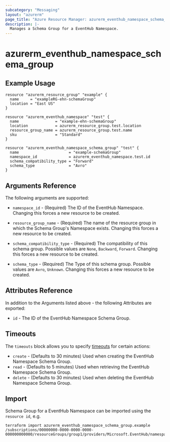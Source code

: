 ```yaml
---
subcategory: "Messaging"
layout: "azurerm"
page_title: "Azure Resource Manager: azurerm_eventhub_namespace_schema_group"
description: |-
  Manages a Schema Group for a EventHub Namespace.
---
```


# azurerm_eventhub_namespace_schema_group

## Example Usage

```hcl
resource "azurerm_resource_group" "example" {
  name     = "exampleRG-ehn-schemaGroup"
  location = "East US"
}

resource "azurerm_eventhub_namespace" "test" {
  name                = "example-ehn-schemaGroup"
  location            = azurerm_resource_group.test.location
  resource_group_name = azurerm_resource_group.test.name
  sku                 = "Standard"
}

resource "azurerm_eventhub_namespace_schema_group" "test" {
  name                      = "example-schemaGroup"
  namespace_id              = azurerm_eventhub_namespace.test.id
  schema_compatibility_type = "Forward"
  schema_type               = "Avro"
}
```

## Arguments Reference

The following arguments are supported:

* `namespace_id` - (Required) The ID of the EventHub Namespace. Changing this forces a new resource to be created.

* `resource_group_name` - (Required) The name of the resource group in which the Schema Group's Namespace exists. Changing this forces a new resource to be created.

* `schema_compatibility_type` - (Required) The compatibility of this schema group. Possible values are `None`, `Backward`, `Forward`. Changing this forces a new resource to be created.

* `schema_type` - (Required) The Type of this schema group. Possible values are `Avro`, `Unknown`. Changing this forces a new resource to be created.

## Attributes Reference

In addition to the Arguments listed above - the following Attributes are exported:

* `id` - The ID of the EventHub Namespace Schema Group.

## Timeouts

The `timeouts` block allows you to specify [timeouts](https://www.terraform.io/docs/configuration/resources.html#timeouts) for certain actions:

* `create` - (Defaults to 30 minutes) Used when creating the EventHub Namespace Schema Group.
* `read` - (Defaults to 5 minutes) Used when retrieving the EventHub Namespace Schema Group.
* `delete` - (Defaults to 30 minutes) Used when deleting the EventHub Namespace Schema Group.

## Import

Schema Group for a EventHub Namespace can be imported using the `resource id`, e.g.

```shell
terraform import azurerm_eventhub_namespace_schema_group.example /subscriptions/00000000-0000-0000-0000-000000000000/resourceGroups/group1/providers/Microsoft.EventHub/namespaces/namespace1/schemagroups/group1
```